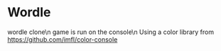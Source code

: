 # Wordle
wordle clone\n
game is run on the console\n
Using a color library from https://github.com/imfl/color-console
